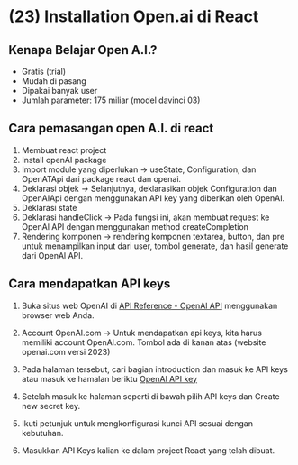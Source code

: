 # (23) Installation Open.ai di React

## Kenapa Belajar Open A.I.?

- Gratis (trial)
- Mudah di pasang
- Dipakai banyak user
- Jumlah parameter: 175 miliar (model davinci 03)

## Cara pemasangan open A.I. di react

1. Membuat react project
2. Install openAI package
3. Import module yang diperlukan -> useState, Configuration, dan OpenATApi dari package react dan openai.
4. Deklarasi objek -> Selanjutnya, deklarasikan objek Configuration dan OpenAIApi dengan menggunakan API key yang diberikan oleh OpenAI.
5. Deklarasi state
6. Deklarasi handleClick -> Pada fungsi ini, akan membuat request ke OpenAl API dengan menggunakan method createCompletion
7. Rendering komponen -> rendering komponen textarea, button, dan pre untuk menampilkan input dari user, tombol generate, dan hasil generate dari OpenAl API.

## Cara mendapatkan API keys

1. Buka situs web OpenAI di [API Reference - OpenAl API](https://platform.openai.com/docs/api-reference) menggunakan browser web Anda.
2. Account OpenAI.com -> Untuk mendapatkan api keys, kita harus memiliki account OpenAl.com. Tombol ada di kanan atas (website openai.com versi 2023)

3. Pada halaman tersebut, cari bagian introduction dan masuk ke API keys atau masuk ke hamalan beriktu [OpenAl API key](https://platform.openai.com/account/api-keys)
4. Setelah masuk ke halaman seperti di bawah pilih API keys dan Create new secret key.
5. Ikuti petunjuk untuk mengkonfigurasi kunci API sesuai dengan kebutuhan.
6. Masukkan API Keys kalian ke dalam project React yang telah dibuat.
